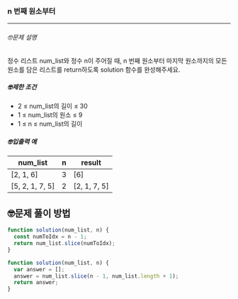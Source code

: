 ### n 번째 원소부터

---

###### 🤓문제 설명

정수 리스트 num_list와 정수 n이 주어질 때, n 번째 원소부터 마지막 원소까지의 모든 원소를 담은 리스트를 return하도록 solution 함수를 완성해주세요.

##### 🤓제한 조건

- 2 ≤ num_list의 길이 ≤ 30
- 1 ≤ num_list의 원소 ≤ 9
- 1 ≤ n ≤ num_list의 길이

##### 🤓입출력 예

| num_list        | n   | result       |
| --------------- | --- | ------------ |
| [2, 1, 6]       | 3   | [6]          |
| [5, 2, 1, 7, 5] | 2   | [2, 1, 7, 5] |

## 🤓문제 풀이 방법

```javascript
function solution(num_list, n) {
  const numToIdx = n - 1;
  return num_list.slice(numToIdx);
}
```

```javascript
function solution(num_list, n) {
  var answer = [];
  answer = num_list.slice(n - 1, num_list.length + 1);
  return answer;
}
```

